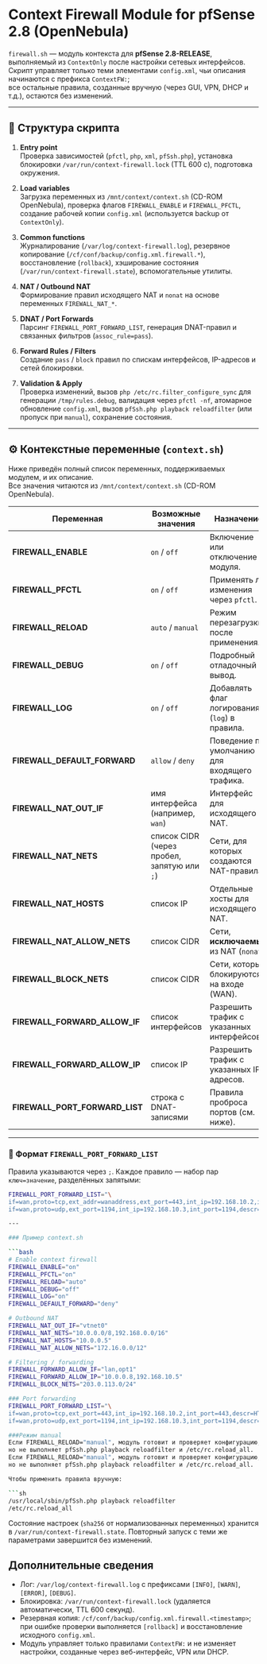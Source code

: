 # Context Firewall Module for pfSense 2.8 (OpenNebula)

`firewall.sh` — модуль контекста для **pfSense 2.8-RELEASE**, выполняемый из `ContextOnly` после настройки сетевых интерфейсов.  
Скрипт управляет только теми элементами `config.xml`, чьи описания начинаются с префикса `ContextFW:`;  
все остальные правила, созданные вручную (через GUI, VPN, DHCP и т.д.), остаются без изменений.

---

## 📁 Структура скрипта

1. **Entry point**  
   Проверка зависимостей (`pfctl`, `php`, `xml`, `pfSsh.php`), установка блокировки `/var/run/context-firewall.lock` (TTL 600 с), подготовка окружения.

2. **Load variables**  
   Загрузка переменных из `/mnt/context/context.sh` (CD-ROM OpenNebula), проверка флагов `FIREWALL_ENABLE` и `FIREWALL_PFCTL`, создание рабочей копии `config.xml` (используется backup от `ContextOnly`).

3. **Common functions**  
   Журналирование (`/var/log/context-firewall.log`), резервное копирование (`/cf/conf/backup/config.xml.firewall.*`), восстановление (`rollback`), хэширование состояния (`/var/run/context-firewall.state`), вспомогательные утилиты.

4. **NAT / Outbound NAT**  
   Формирование правил исходящего NAT и `nonat` на основе переменных `FIREWALL_NAT_*`.

5. **DNAT / Port Forwards**  
   Парсинг `FIREWALL_PORT_FORWARD_LIST`, генерация DNAT-правил и связанных фильтров (`assoc_rule=pass`).

6. **Forward Rules / Filters**  
   Создание `pass` / `block` правил по спискам интерфейсов, IP-адресов и сетей блокировки.

7. **Validation & Apply**  
   Проверка изменений, вызов `php /etc/rc.filter_configure_sync` для генерации `/tmp/rules.debug`, валидация через `pfctl -nf`, атомарное обновление `config.xml`, вызов `pfSsh.php playback reloadfilter` (или пропуск при `manual`), сохранение состояния.

---

## ⚙️ Контекстные переменные (`context.sh`)

Ниже приведён полный список переменных, поддерживаемых модулем, и их описание.  
Все значения читаются из `/mnt/context/context.sh` (CD-ROM OpenNebula).

| Переменная | Возможные значения | Назначение |
|-------------|--------------------|-------------|
| **FIREWALL_ENABLE** | `on` / `off` | Включение или отключение модуля. |
| **FIREWALL_PFCTL** | `on` / `off` | Применять ли изменения через `pfctl`. |
| **FIREWALL_RELOAD** | `auto` / `manual` | Режим перезагрузки после применения. |
| **FIREWALL_DEBUG** | `on` / `off` | Подробный отладочный вывод. |
| **FIREWALL_LOG** | `on` / `off` | Добавлять флаг логирования (`log`) в правила. |
| **FIREWALL_DEFAULT_FORWARD** | `allow` / `deny` | Поведение по умолчанию для входящего трафика. |
| **FIREWALL_NAT_OUT_IF** | имя интерфейса (например, `wan`) | Интерфейс для исходящего NAT. |
| **FIREWALL_NAT_NETS** | список CIDR (через пробел, запятую или `;`) | Сети, для которых создаются NAT-правила. |
| **FIREWALL_NAT_HOSTS** | список IP | Отдельные хосты для исходящего NAT. |
| **FIREWALL_NAT_ALLOW_NETS** | список CIDR | Сети, **исключаемые** из NAT (`nonat`). |
| **FIREWALL_BLOCK_NETS** | список CIDR | Сети, которые блокируются на входе (WAN). |
| **FIREWALL_FORWARD_ALLOW_IF** | список интерфейсов | Разрешить трафик с указанных интерфейсов. |
| **FIREWALL_FORWARD_ALLOW_IP** | список IP | Разрешить трафик с указанных IP-адресов. |
| **FIREWALL_PORT_FORWARD_LIST** | строка с DNAT-записями | Правила проброса портов (см. ниже). |

---

### 🔀 Формат `FIREWALL_PORT_FORWARD_LIST`

Правила указываются через `;`. Каждое правило — набор пар `ключ=значение`, разделённых запятыми:

```bash
FIREWALL_PORT_FORWARD_LIST="\
if=wan,proto=tcp,ext_addr=wanaddress,ext_port=443,int_ip=192.168.10.2,int_port=443,descr=HTTPS,assoc_rule=pass;\
if=wan,proto=udp,ext_port=1194,int_ip=192.168.10.3,int_port=1194,descr=OpenVPN"

---

### Пример context.sh

```bash
# Enable context firewall
FIREWALL_ENABLE="on"
FIREWALL_PFCTL="on"
FIREWALL_RELOAD="auto"
FIREWALL_DEBUG="off"
FIREWALL_LOG="on"
FIREWALL_DEFAULT_FORWARD="deny"

# Outbound NAT
FIREWALL_NAT_OUT_IF="vtnet0"
FIREWALL_NAT_NETS="10.0.0.0/8,192.168.0.0/16"
FIREWALL_NAT_HOSTS="10.0.0.5"
FIREWALL_NAT_ALLOW_NETS="172.16.0.0/12"

# Filtering / forwarding
FIREWALL_FORWARD_ALLOW_IF="lan,opt1"
FIREWALL_FORWARD_ALLOW_IP="10.0.0.8,192.168.10.5"
FIREWALL_BLOCK_NETS="203.0.113.0/24"

### Port forwarding
FIREWALL_PORT_FORWARD_LIST="\
if=wan,proto=tcp,ext_port=443,int_ip=192.168.10.2,int_port=443,descr=HTTPS,assoc_rule=pass;\
if=wan,proto=udp,ext_port=1194,int_ip=192.168.10.3,int_port=1194,descr=OpenVPN"

###Режим manual
Если FIREWALL_RELOAD="manual", модуль готовит и проверяет конфигурацию,
но не выполняет pfSsh.php playback reloadfilter и /etc/rc.reload_all.
Если FIREWALL_RELOAD="manual", модуль готовит и проверяет конфигурацию,
но не выполняет pfSsh.php playback reloadfilter и /etc/rc.reload_all.

Чтобы применить правила вручную:

```sh
/usr/local/sbin/pfSsh.php playback reloadfilter
/etc/rc.reload_all
```
Состояние настроек (`sha256` от нормализованных переменных) хранится в `/var/run/context-firewall.state`. Повторный запуск с теми же параметрами завершится без изменений.

## Дополнительные сведения
- Лог: `/var/log/context-firewall.log` с префиксами `[INFO]`, `[WARN]`, `[ERROR]`, `[DEBUG]`.
- Блокировка: `/var/run/context-firewall.lock` (удаляется автоматически, TTL 600 секунд).
- Резервная копия: `/cf/conf/backup/config.xml.firewall.<timestamp>`; при ошибке проверки выполняется `[rollback]` и восстановление исходного `config.xml`.
- Модуль управляет только правилами `ContextFW:` и не изменяет настройки, созданные через веб-интерфейс, VPN или DHCP.